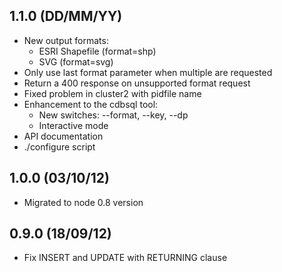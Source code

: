 1.1.0 (DD/MM/YY)
-----
* New output formats:
  * ESRI Shapefile (format=shp)
  * SVG (format=svg)
* Only use last format parameter when multiple are requested
* Return a 400 response on unsupported format request
* Fixed problem in cluster2 with pidfile name
* Enhancement to the cdbsql tool:
  - New switches: --format, --key, --dp
  - Interactive mode
* API documentation
* ./configure script

1.0.0 (03/10/12)
-----
* Migrated to node 0.8 version

0.9.0 (18/09/12)
-----
* Fix INSERT and UPDATE with RETURNING clause
